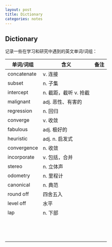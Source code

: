 ```yaml
---
layout: post
title: Dictionary
categories: notes
---
```


## Dictionary

记录一些在学习和研究中遇到的英文单词/词组：

| 单词/词组   | 含义                  | 备注 |
| ----------- | --------------------- | ---- |
| concatenate | v. 连接               |      |
| subset      | n. 子集               |      |
| intercept   | n. 截距，截听 v. 抢截 |      |
| malignant   | adj. 恶性、有害的     |      |
| regression  | n. 回归               |      |
| converge    | v. 收敛               |      |
| fabulous    | adj. 极好的           |      |
| heuristic   | adj. n. 启发式        |      |
| convergence | n. 收敛               |      |
| incorporate | v. 包括，合并         |      |
| stereo      | n. 立体声             |      |
| odometry    | n. 里程计             |      |
| canonical   | n. 典范               |      |
| round off   | 四舍五入              |      |
| level off   | 水平                  |      |
| lap         | n. 下部               |      |
|             |                       |      |
|             |                       |      |
|             |                       |      |
|             |                       |      |
|             |                       |      |
|             |                       |      |
|             |                       |      |
|             |                       |      |
|             |                       |      |
|             |                       |      |
|             |                       |      |
|             |                       |      |
|             |                       |      |

